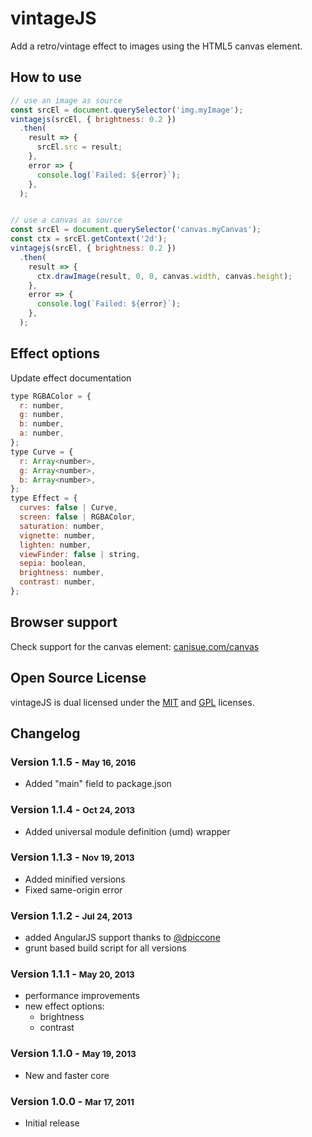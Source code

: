 # vintageJS
Add a retro/vintage effect to images using the HTML5 canvas element.

## How to use

```javascript
// use an image as source
const srcEl = document.querySelector('img.myImage');
vintagejs(srcEl, { brightness: 0.2 })
  .then(
    result => {
      srcEl.src = result;
    },
    error => {
      console.log(`Failed: ${error}`);
    },
  );


// use a canvas as source
const srcEl = document.querySelector('canvas.myCanvas');
const ctx = srcEl.getContext('2d');
vintagejs(srcEl, { brightness: 0.2 })
  .then(
    result => {
      ctx.drawImage(result, 0, 0, canvas.width, canvas.height);
    },
    error => {
      console.log(`Failed: ${error}`);
    },
  );
```

## Effect options

Update effect documentation

```javascript
type RGBAColor = {
  r: number,
  g: number,
  b: number,
  a: number,
};
type Curve = {
  r: Array<number>,
  g: Array<number>,
  b: Array<number>,
};
type Effect = {
  curves: false | Curve,
  screen: false | RGBAColor,
  saturation: number,
  vignette: number,
  lighten: number,
  viewFinder: false | string,
  sepia: boolean,
  brightness: number,
  contrast: number,
};
```

## Browser support
Check support for the canvas element: [canisue.com/canvas](http://caniuse.com/canvas)

## Open Source License

vintageJS is dual licensed under the [MIT](http://www.opensource.org/licenses/mit-license.php) and [GPL](http://www.opensource.org/licenses/gpl-license.php) licenses.

## Changelog

### Version 1.1.5 - <small>May 16, 2016</small>
* Added "main" field to package.json

### Version 1.1.4 - <small>Oct 24, 2013</small>
* Added universal module definition (umd) wrapper

### Version 1.1.3 - <small>Nov 19, 2013</small>
* Added minified versions
* Fixed same-origin error

### Version 1.1.2 - <small>Jul 24, 2013</small>
* added AngularJS support thanks to [@dpiccone](https://github.com/dpiccone)
* grunt based build script for all versions

### Version 1.1.1 - <small>May 20, 2013</small>
* performance improvements
* new effect options:
    * brightness
    * contrast

### Version 1.1.0 - <small>May 19, 2013</small>
* New and faster core

### Version 1.0.0 - <small>Mar 17, 2011</small>
* Initial release
